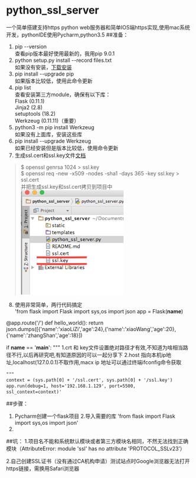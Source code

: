 # python_ssl_server
一个简单搭建支持https  python web服务器和简单IOS端https实现,使用mac系统开发，pythonIDE使用Pycharm,python3.5
##准备：
1. pip --version  
   查看pip版本最好使用最新的，我用pip 9.0.1
2. python setup.py install --record files.txt  
   如果没有安装，[下载安装](https://pypi.python.org/pypi/pip)
3. pip install --upgrade pip  
   如果版本比较低，使用此命令更新
4. pip list  
   查看安装第三方module，确保有以下库：  
   Flask (0.11.1)  
   Jinja2 (2.8)  
   setuptools (18.2)  
   Werkzeug (0.11.11)（重要）  
5. python3 -m pip install Werkzeug  
  如果没有上面库，安装这些库  
6. pip install --upgrade Werkzeug  
  如果已经安装但是版本比较低，使用命令更新  
7. 生成ssl.cert和ssl.key文件[文档](http://werkzeug.pocoo.org/docs/0.11/serving/)  
 > $ openssl genrsa 1024 > ssl.key  
 > $ openssl req -new -x509 -nodes -sha1 -days 365 -key ssl.key > ssl.cert  
 并把生成ssl.key和ssl.cert拷贝到项目中
 ![步骤1](1.png)
8. 使用非常简单，两行代码搞定  
'from flask import Flask
import sys,os
import json
app = Flask(__name__)


@app.route('/')
def hello_world():
    return json.dumps([{'name':'xiaoLiZi','age':24},{'name':'xiaoWang','age':20},{'name':'zhangShan','age':18}])


if __name__ == '__main__':
    """
    1.crt 和 key文件设置绝对路径才有效,不知道为啥相当路径不行,以后再研究吧,有知道原因的可以一起分享下
    2.host 指向本机ip地址,localhost(127.0.0.1)不取作用,macx ip 地址可以通过终端ifconfig命令获取

    """
    context = (sys.path[0] + '/ssl.cert', sys.path[0] + '/ssl.key')
    app.run(debug=1, host='192.168.1.129', port=5500, ssl_context=context)'
##步骤：
1. Pycharm创建一个flask项目
2.导入需要的库
'from flask import Flask
import sys,os
import json'
3.
##坑：
1.项目名不能和系统默认模块或者第三方模块名相同，不然无法找到正确模块（AttributeError: module 'ssl' has no attribute 'PROTOCOL_SSLv23’）

2.自己创建SSL证书（没有通过CA机构申请）测试站点时Google浏览器无法打开https链接，需换用Safari浏览器
